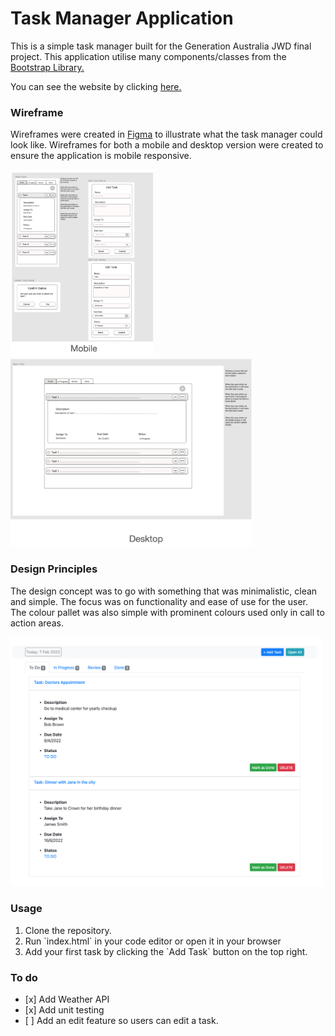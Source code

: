<h1>Task Manager Application</h1>

This is a simple task manager built for the Generation Australia JWD final project.
This application utilise many components/classes from the [Bootstrap Library.](https://getbootstrap.com/docs/5.1/getting-started/introduction/)

You can see the website by clicking [here.](https://ayi1010.github.io/jwd-final-project/)

<h3>Wireframe</h3>

Wireframes were created in [Figma](https://figma.com) to illustrate what the task manager could look like.
Wireframes for both a mobile and desktop version were created to ensure the application is mobile responsive.
<p>
  <img src="./img/wireframeMobile.png" height="300" title="mobile-wireframe" alt="mobile-wireframe">
  <img src="./img/wireframeDesktop.png" height="300" title="desktop-wireframe" alt="desktop-wireframe">
</p>

<h3>Design Principles</h3>
The design concept was to go with something that was minimalistic, clean and simple. The focus was on functionality and ease of use for the user.
The colour pallet was also simple with prominent colours used only in call to action areas.

<p>
  <img src="./img/screenshot.png" width="500" title="mobile-wireframe" alt="mobile-wireframe">
</p>

<h3>Usage</h3>
<ol>
    <li>Clone the repository.</li>
    <li>Run `index.html` in your code editor or open it in your browser</li>
    <li>Add your first task by clicking the `Add Task` button on the top right.</li>
</ol>

<h3>To do</h3>
<ul>
    <li>[x] Add Weather API</li>
    <li>[x] Add unit testing </li>
    <li>[ ] Add an edit feature so users can edit a task.</li>
</ul>